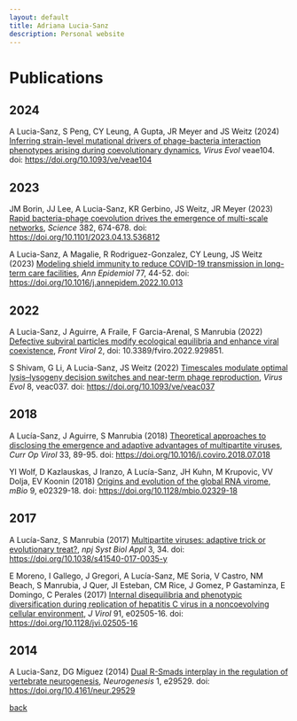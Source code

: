 ```yaml
---
layout: default
title: Adriana Lucia-Sanz
description: Personal website
---
```


# Publications
## 2024

A Lucia-Sanz, S Peng, CY Leung, A Gupta, JR Meyer and JS Weitz (2024) <a href="https://academic.oup.com/ve/advance-article/doi/10.1093/ve/veae104/7912585">Inferring strain-level mutational drivers of phage-bacteria interaction phenotypes arising during coevolutionary dynamics</a>, <i>Virus Evol</i> veae104. doi: https://doi.org/10.1093/ve/veae104


## 2023

JM Borin, JJ Lee, A Lucia-Sanz, KR Gerbino, JS Weitz, JR Meyer (2023) <a href="https://www.science.org/doi/10.1126/science.adi5536">Rapid bacteria-phage coevolution drives the emergence of multi-scale networks</a>, <i>Science</i> 382, 674-678. doi: https://doi.org/10.1101/2023.04.13.536812 

A Lucia-Sanz, A Magalie, R Rodriguez-Gonzalez, CY Leung, JS Weitz (2023) <a href="https://www.sciencedirect.com/science/article/pii/S104727972200268X">Modeling shield immunity to reduce COVID-19 transmission in long-term care facilities</a>, <i>Ann Epidemiol</i> 77, 44-52. doi: https://doi.org/10.1016/j.annepidem.2022.10.013

## 2022

A Lucia-Sanz, J Aguirre, A Fraile, F Garcia-Arenal, S Manrubia (2022) <a href="https://www.frontiersin.org/journals/virology/articles/10.3389/fviro.2022.929851">Defective subviral particles modify ecological equilibria and enhance viral coexistence</a>, <i>Front Virol</i> 2, doi: 10.3389/fviro.2022.929851.

S Shivam, G Li, A Lucia-Sanz, JS Weitz (2022) <a href="https://academic.oup.com/ve/article/8/1/veac037/6577223">Timescales modulate optimal lysis–lysogeny decision switches and near-term phage reproduction</a>, <i>Virus Evol</i> 8, veac037. doi: https://doi.org/10.1093/ve/veac037

## 2018

A Lucía-Sanz, J Aguirre, S Manrubia (2018) <a href="https://www.sciencedirect.com/science/article/pii/S1879625718300385">Theoretical approaches to disclosing the emergence and adaptive advantages of multipartite viruses</a>, <i>Curr Op Virol</i> 33, 89-95. doi: https://doi.org/10.1016/j.coviro.2018.07.018

YI Wolf, D Kazlauskas, J Iranzo, A Lucía-Sanz, JH Kuhn, M Krupovic, VV Dolja, EV Koonin (2018) <a href="https://journals.asm.org/doi/full/10.1128/mBio.02329-18">Origins and evolution of the global RNA virome</a>, <i>mBio</i> 9, e02329-18. doi: https://doi.org/10.1128/mbio.02329-18

## 2017

A Lucía-Sanz, S Manrubia (2017) <a href="https://www.nature.com/articles/s41540-017-0035-y">Multipartite viruses: adaptive trick or evolutionary treat?</a>, <i>npj Syst Biol Appl</i> 3, 34. doi: https://doi.org/10.1038/s41540-017-0035-y

E Moreno, I Gallego, J Gregori, A Lucía-Sanz, ME Soria, V Castro, NM Beach, S Manrubia, J Quer, JI Esteban, CM Rice, J Gomez, P Gastaminza, E Domingo, C Perales (2017) <a href="https://journals.asm.org/doi/full/10.1128/JVI.02505-16">Internal disequilibria and phenotypic diversification during replication of hepatitis C virus in a noncoevolving cellular environment</a>, <i>J Virol</i> 91, e02505-16. doi: https://doi.org/10.1128/jvi.02505-16 

## 2014

A Lucia-Sanz, DG Miguez (2014) <a href="https://www.tandfonline.com/doi/full/10.4161/neur.29529">Dual R-Smads interplay in the regulation of vertebrate neurogenesis</a>, <i>Neurogenesis</i> 1, e29529. doi:  https://doi.org/10.4161/neur.29529

[back](./)
